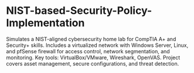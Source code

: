 # NIST-based-Security-Policy-Implementation
Simulates a NIST-aligned cybersecurity home lab for CompTIA A+ and Security+ skills. Includes a virtualized network with Windows Server, Linux, and pfSense firewall for access control, network segmentation, and monitoring. Key tools: VirtualBox/VMware, Wireshark, OpenVAS. Project covers asset management, secure configurations, and threat detection.
